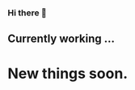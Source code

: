 ### Hi there 👋
## Currently working ...
# New things soon.

<!--
**sasho2k/sasho2k** is a ✨ _special_ ✨ repository because its `README.md` (this file) appears on your GitHub profile.

[![Github Stats](https://github-readme-stats.vercel.app/api?username=sasho2k)](https://github.com/anuraghazra/github-readme-stats)
